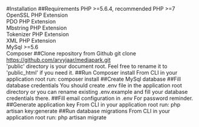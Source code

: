 #Installation
##Requirements
PHP >=5.6.4, recommended PHP >=7  
OpenSSL PHP Extension  
PDO PHP Extension  
Mbstring PHP Extension  
Tokenizer PHP Extension  
XML PHP Extension  
MySql >=5.6  
Composer 
##Clone repository from Github
git clone https://github.com/arvyjaar/mediapark.git  
'public' directory is your document root. Feel free to rename it to 'public_html' if you need it. 
##Run Composer install
From CLI in your application root run: composer install
##Create MySql database
##Fill database credentials
You should create .env file in the application root directory or you can rename existing .env.example and fill your database credentials there.
##Fill email configuration in .env
For password reminder.
##Generate application key
From CLI in your application root run: php artisan key:generate
##Run database migrations
From CLI in your application root run: php artisan migrate 
  
 